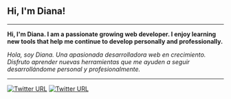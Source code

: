 ## Hi, I'm Diana!

---

**Hi, I'm Diana. I am a passionate growing web developer. I enjoy learning new tools that help me continue to develop personally and professionally.**

_Hola, soy Diana. Una apasionada desarrolladora web en crecimiento. Disfruto aprender nuevas herramientas que me ayuden a seguir desarrollándome personal y profesionalmente._ 

---

 [![Twitter URL](https://img.shields.io/twitter/url?label=Twitter&style=social&url=https%3A%2F%2Ftwitter.com%2Fdianariosram)](https://twitter.com/dianariosram)
 [![Twitter URL](https://img.shields.io/twitter/url?color=blue&label=Linkedin&logo=%230A66C2&logoColor=blue&style=social&url=https%3A%2F%2Fwww.linkedin.com%2Fin%2Fdianariosram%2F)](https://www.linkedin.com/in/dianariosram/)


<!--
![github portada](https://user-images.githubusercontent.com/114468848/227756830-2764308b-3724-4f3b-8f86-c4ad0bd977d4.png)

![github_portada-removebg-preview](https://user-images.githubusercontent.com/114468848/227757195-36b61e09-9495-49b5-8915-710e99e712ad.png)
-->






<!--
**dianariosramirez/dianariosramirez** is a ✨ _special_ ✨ repository because its `README.md` (this file) appears on your GitHub profile.

Here are some ideas to get you started:

- 🔭 I’m currently working on ...
- 🌱 I’m currently learning ...
- 👯 I’m looking to collaborate on ...
- 🤔 I’m looking for help with ...
- 💬 Ask me about ...
- 📫 How to reach me: ...
- 😄 Pronouns: ...
- ⚡ Fun fact: ...
-->
